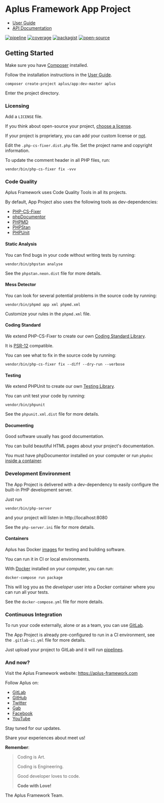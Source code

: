 # Aplus Framework App Project

- [User Guide](https://docs.aplus-framework.com/guides/projects/app/index.html)
- [API Documentation](https://docs.aplus-framework.com/packages/app.html)

[![pipeline](https://gitlab.com/aplus-framework/projects/app/badges/master/pipeline.svg)](https://gitlab.com/aplus-framework/projects/app/-/pipelines?scope=branches)
[![coverage](https://gitlab.com/aplus-framework/projects/app/badges/master/coverage.svg?job=test:php)](https://aplus-framework.gitlab.io/projects/app/coverage/)
[![packagist](https://img.shields.io/packagist/v/aplus/app)](https://packagist.org/packages/aplus/app)
[![open-source](https://img.shields.io/badge/open--source-donate-orange)](https://www.paypal.com/donate/?hosted_button_id=NGBNW5PY4VSJ4)

## Getting Started

Make sure you have [Composer](https://getcomposer.org/doc/00-intro.md) installed.

Follow the installation instructions in the [User Guide](https://docs.aplus-framework.com/guides/projects/app/index.html).

```
composer create-project aplus/app:dev-master aplus 
```

Enter the project directory.

### Licensing

Add a `LICENSE` file.

If you think about open-source your project,
[choose a license](https://choosealicense.com/licenses/).

If your project is proprietary, you can add your custom license or
[not](https://choosealicense.com/no-permission/).

Edit the `.php-cs-fixer.dist.php` file.
Set the project name and copyright information. 

To update the comment header in all PHP files, run:

```
vendor/bin/php-cs-fixer fix -vvv
```

### Code Quality

Aplus Framework uses Code Quality Tools in all its projects.

By default, App Project also uses the following tools as dev-dependencies: 

- [PHP-CS-Fixer](https://cs.symfony.com)
- [phpDocumentor](https://phpdoc.org)
- [PHPMD](https://phpmd.org)
- [PHPStan](https://phpstan.org)
- [PHPUnit](https://phpunit.de)

#### Static Analysis

You can find bugs in your code without writing tests by running:

```
vendor/bin/phpstan analyse
```

See the `phpstan.neon.dist` file for more details. 

#### Mess Detector

You can look for several potential problems in the source code by running: 

```
vendor/bin/phpmd app xml phpmd.xml
```

Customize your rules in the `phpmd.xml` file.

#### Coding Standard

We extend PHP-CS-Fixer to create our own
[Coding Standard Library](https://gitlab.com/aplus-framework/libraries/coding-standard).

It is [PSR-12](https://www.php-fig.org/psr/psr-12/) compatible.

You can see what to fix in the source code by running:

```
vendor/bin/php-cs-fixer fix --diff --dry-run --verbose
```

#### Testing

We extend PHPUnit to create our own
[Testing Library](https://gitlab.com/aplus-framework/libraries/testing).

You can unit test your code by running:

```
vendor/bin/phpunit
```

See the `phpunit.xml.dist` file for more details. 

#### Documenting

Good software usually has good documentation.

You can build beautiful HTML pages about your project's documentation. 

You must have phpDocumentor installed on your computer or run `phpdoc`
[inside a container](#containers).

### Development Environment

The App Project is delivered with a dev-dependency to easily configure the
built-in PHP development server.

Just run

```
vendor/bin/php-server
```

and your project will listen in http://localhost:8080

See the `php-server.ini` file for more details. 

#### Containers

Aplus has Docker [images](https://gitlab.com/aplus-framework/images) for testing
and building software.

You can run it in CI or local environments.

With [Docker](https://www.docker.com/get-started) installed on your computer,
you can run:

```
docker-compose run package
```

This will log you as the *developer* user into a Docker container where you can
run all your tests.

See the `docker-compose.yml` file for more details.

### Continuous Integration

To run your code externally, alone or as a team, you can use
[GitLab](https://about.gitlab.com/stages-devops-lifecycle/continuous-integration/).

The App Project is already pre-configured to run in a CI environment,
see the `.gitlab-ci.yml` file for more details.

Just upload your project to GitLab and it will run
[pipelines](https://docs.gitlab.com/ee/ci/pipelines/#view-pipelines).

### And now?

Visit the Aplus Framework website: https://aplus-framework.com

Follow Aplus on:

- [GitLab](https://gitlab.com/aplus-framework/projects/app)
- [GitHub](https://github.com/aplus-framework/app)
- [Twitter](https://twitter.com/AplusFramework)
- [Gab](https://gab.com/AplusFramework)
- [Facebook](https://www.facebook.com/AplusFramework)
- [YouTube](https://www.youtube.com/channel/UCPeXnwhvq7wUnBauiSMZ-wg)

Stay tuned for our updates.

Share your experiences about meet us!

**Remember**:

> Coding is Art.
>
> Coding is Engineering.
>
> Good developer loves to code.
>
> **Code with Love!**

The Aplus Framework Team.
